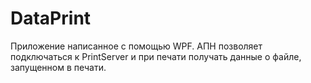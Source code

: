 # DataPrint
 Приложение написанное с помощью WPF. АПН позволяет подключаться к PrintServer и при печати получать данные о файле, запущенном в печати.
